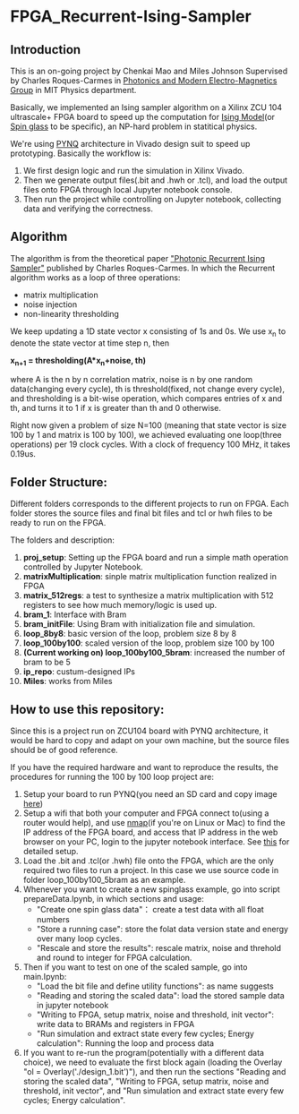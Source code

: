 # FPGA_Recurrent-Ising-Sampler

## Introduction
This is an on-going project by Chenkai Mao and Miles Johnson Supervised by Charles Roques-Carmes in [Photonics and Modern Electro-Magnetics Group](http://www.rle.mit.edu/marin/) in MIT Physics department.

Basically, we implemented an Ising sampler algorithm on a Xilinx ZCU 104 ultrascale+ FPGA board to speed up the computation for [Ising Model](https://en.wikipedia.org/wiki/Ising_model)(or [Spin glass](https://en.wikipedia.org/wiki/Spin_glass) to be specific), an NP-hard problem in statitical physics.

We're using [PYNQ](http://www.pynq.io/) architecture in Vivado design suit to speed up prototyping. Basically the workflow is:

1. We first design logic and run the simulation in Xilinx Vivado. 
2. Then we generate output files(.bit and .hwh or .tcl), and load the output files onto FPGA through local Jupyter notebook console.
3. Then run the project while controlling on Jupyter notebook, collecting data and verifying the correctness.

## Algorithm
The algorithm is from the theoretical paper ["Photonic Recurrent Ising Sampler"](https://www.osapublishing.org/abstract.cfm?uri=CLEO_QELS-2019-FTu4C.2) published by Charles Roques-Carmes. 
In which the Recurrent algorithm works as a loop of three operations: 

+ matrix multiplication
+ noise injection 
+ non-linearity thresholding

We keep updating a 1D state vector x consisting of 1s and 0s. We use x<sub>n</sub> to denote the state vector at time step n, then

**x<sub>n+1</sub> = thresholding(A*x<sub>n</sub>+noise, th)**

where A is the n by n correlation matrix, noise is n by one random data(changing every cycle), th is threshold(fixed, not change every cycle), and thresholding is a bit-wise operation, which compares entries of x and th, and turns it to 1 if x is greater than th and 0 otherwise.

Right now given a problem of size N=100 (meaning that state vector is size 100 by 1 and matrix is 100 by 100), we achieved evaluating one loop(three operations) per 19 clock cycles. With a clock of frequency 100 MHz, it takes 0.19us.

## Folder Structure:
Different folders corresponds to the different projects to run on FPGA. Each folder stores the source files and final bit files and tcl or hwh files to be ready to run on the FPGA.

The folders and description:
1. **proj_setup**: Setting up the FPGA board and run a simple math operation controlled by Jupyter Notebook.
2. **matrixMultiplication**: sinple matrix multiplication function realized in FPGA
3. **matrix_512regs**: a test to synthesize a matrix multiplication with 512 registers to see how much memory/logic is used up.
4. **bram_1**: Interface with Bram
5. **bram_initFile**: Using Bram with initialization file and simulation.
6. **loop_8by8**: basic version of the loop, problem size 8 by 8
7. **loop_100by100**: scaled version of the loop, problem size 100 by 100
8. **(Current working on) loop_100by100_5bram**: increased the number of bram to be 5 
9. **ip_repo**: custum-designed IPs
10. **Miles**: works from Miles

## How to use this repository:
Since this is a project run on ZCU104 board with PYNQ architecture, it would be hard to copy and adapt on your own machine, but the source files should be of good reference.

If you have the required hardware and want to reproduce the results, the procedures for running the 100 by 100 loop project are:
1. Setup your board to run PYNQ(you need an SD card and copy image [here](http://www.pynq.io/board.html))
2. Setup a wifi that both your computer and FPGA connect to(using a router would help), and use [nmap](https://pynq.readthedocs.io/en/latest/getting_started/zcu104_setup.html)(if you're on Linux or Mac) to find the IP address of the FPGA board, and access that IP address in the web browser on your PC, login to the jupyter notebook interface. See [this](https://pynq.readthedocs.io/en/latest/getting_started/zcu104_setup.html) for detailed setup.
3. Load the .bit and .tcl(or .hwh) file onto the FPGA, which are the only required two files to run a project. In this case we use source code in folder loop_100by100_5bram as an example.
4. Whenever you want to create a new spinglass example, go into script prepareData.Ipynb, in which sections and usage:
    - "Create one spin glass data"： create a test data with all float numbers
    - "Store a running case": store the folat data version state and energy over many loop cycles.
    - "Rescale and store the results": rescale matrix, noise and threhold and round to integer for FPGA calculation.
5. Then if you want to test on one of the scaled sample, go into main.Ipynb:
	  - "Load the bit file and define utility functions": as name suggests 
	  - "Reading and storing the scaled data": load the stored sample data in jupyter notebook
	  - "Writing to FPGA, setup matrix, noise and threshold, init vector": write data to BRAMs and registers in FPGA
	  - "Run simulation and extract state every few cycles; Energy calculation": Running the loop and process data
6. If you want to re-run the program(potentially with a different data choice), we need to evaluate the first block again (loading the Overlay "ol = Overlay('./design_1.bit')"), and then run the sections "Reading and storing the scaled data", "Writing to FPGA, setup matrix, noise and threshold, init vector", and "Run simulation and extract state every few cycles; Energy calculation".

